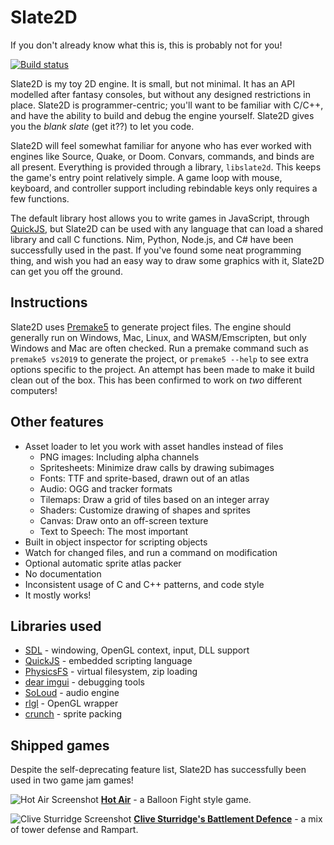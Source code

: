 # Slate2D
If you don't already know what this is, this is probably not for you!

[![Build status](https://ci.appveyor.com/api/projects/status/lq4xx4et7hv8oar0?svg=true)](https://ci.appveyor.com/project/sponge/slate2d)

Slate2D is my toy 2D engine. It is small, but not minimal. It has an API modelled after fantasy consoles, but without any designed
restrictions in place. Slate2D is programmer-centric; you'll want to be familiar with C/C++, and have the ability to build and debug
the engine yourself. Slate2D gives you the *blank slate* (get it??) to let you code.

Slate2D will feel somewhat familiar for anyone who has ever worked with engines like Source, Quake, or Doom. Convars, commands, and
binds are all present. Everything is provided through a library, `libslate2d`. This keeps the game's entry point relatively simple.
A game loop with mouse, keyboard, and controller support including rebindable keys only requires a few functions.

The default library host allows you to write games in JavaScript, through [QuickJS](https://bellard.org/quickjs/), but Slate2D can be
used with any language that can load a shared library and call C functions. Nim, Python, Node.js, and C# have been successfully used
in the past. If you've found some neat programming thing, and wish you had an easy way to draw some graphics with it, Slate2D can get
you off the ground.

## Instructions

Slate2D uses [Premake5](https://premake.github.io/) to generate project files. The engine should generally run on Windows, Mac, Linux,
and WASM/Emscripten, but only Windows and Mac are often checked. Run a premake command such as `premake5 vs2019` to generate the project,
or `premake5 --help` to see extra options specific to the project. An attempt has been made to make it build clean out of the box. This
has been confirmed to work on *two* different computers!

## Other features
- Asset loader to let you work with asset handles instead of files
  - PNG images: Including alpha channels
  - Spritesheets: Minimize draw calls by drawing subimages
  - Fonts: TTF and sprite-based, drawn out of an atlas
  - Audio: OGG and tracker formats
  - Tilemaps: Draw a grid of tiles based on an integer array
  - Shaders: Customize drawing of shapes and sprites
  - Canvas: Draw onto an off-screen texture
  - Text to Speech: The most important
- Built in object inspector for scripting objects
- Watch for changed files, and run a command on modification
- Optional automatic sprite atlas packer
- No documentation
- Inconsistent usage of C and C++ patterns, and code style
- It mostly works!

## Libraries used

- [SDL](https://www.libsdl.org) - windowing, OpenGL context, input, DLL support
- [QuickJS](https://bellard.org/quickjs/) - embedded scripting language  
- [PhysicsFS](https://icculus.org/physfs/) - virtual filesystem, zip loading
- [dear imgui](https://github.com/ocornut/imgui) - debugging tools  
- [SoLoud](http://sol.gfxile.net/soloud/) - audio engine  
- [rlgl](https://www.raylib.com/) - OpenGL wrapper
- [crunch](https://github.com/ChevyRay/crunch/) - sprite packing

## Shipped games

Despite the self-deprecating feature list, Slate2D has successfully been used in two game jam games!

![Hot Air Screenshot](https://img.itch.zone/aW1hZ2UvMzUxNTAyLzE3NTA0MjMucG5n/original/vuv6kk.png)
[**Hot Air**](https://spongeh.itch.io/hot-air) - a Balloon Fight style game.

![Clive Sturridge Screenshot](https://img.itch.zone/aW1hZ2UvMjg0ODQ1LzEzOTA0MzkucG5n/original/yuvfpk.png)
[**Clive Sturridge's Battlement Defence**](https://alligator.itch.io/clive) - a mix of tower defense and Rampart.
